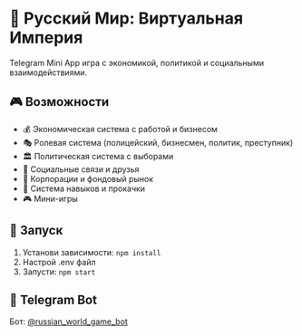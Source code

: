 ﻿# 🏰 Русский Мир: Виртуальная Империя

Telegram Mini App игра с экономикой, политикой и социальными взаимодействиями.

## 🎮 Возможности

- 💰 Экономическая система с работой и бизнесом
- 🎭 Ролевая система (полицейский, бизнесмен, политик, преступник)
- 🏛️ Политическая система с выборами
- 👥 Социальные связи и друзья
- 🏢 Корпорации и фондовый рынок
- 🎯 Система навыков и прокачки
- 🎮 Мини-игры

## 🚀 Запуск

1. Установи зависимости: `npm install`
2. Настрой .env файл
3. Запусти: `npm start`

## 📱 Telegram Bot

Бот: [@russian_world_game_bot](https://t.me/russian_world_game_bot)
